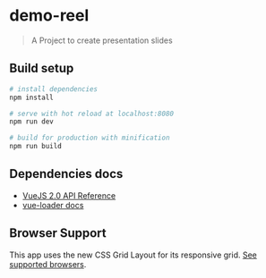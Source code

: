# demo-reel

> A Project to create presentation slides

## Build setup

``` bash
# install dependencies
npm install

# serve with hot reload at localhost:8080
npm run dev

# build for production with minification
npm run build
```

## Dependencies docs

- [VueJS 2.0 API Reference](https://vuejs.org/v2/api/)
- [vue-loader docs](http://vuejs.github.io/vue-loader)

## Browser Support

This app uses the new CSS Grid Layout for its responsive grid. [See supported browsers](http://caniuse.com/#feat=css-grid).
